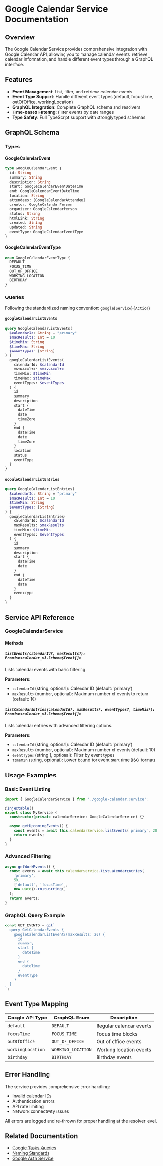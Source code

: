 # Google Calendar Service Documentation

## Overview

The Google Calendar Service provides comprehensive integration with Google Calendar API, allowing you to manage calendar events, retrieve calendar information, and handle different event types through a GraphQL interface.

## Features

- **Event Management**: List, filter, and retrieve calendar events
- **Event Type Support**: Handle different event types (default, focusTime, outOfOffice, workingLocation)
- **GraphQL Integration**: Complete GraphQL schema and resolvers
- **Time-based Filtering**: Filter events by date ranges
- **Type Safety**: Full TypeScript support with strongly typed schemas

## GraphQL Schema

### Types

#### GoogleCalendarEvent
```graphql
type GoogleCalendarEvent {
  id: String
  summary: String
  description: String
  start: GoogleCalendarEventDateTime
  end: GoogleCalendarEventDateTime
  location: String
  attendees: [GoogleCalendarAttendee]
  creator: GoogleCalendarPerson
  organizer: GoogleCalendarPerson
  status: String
  htmlLink: String
  created: String
  updated: String
  eventType: GoogleCalendarEventType
}
```

#### GoogleCalendarEventType
```graphql
enum GoogleCalendarEventType {
  DEFAULT
  FOCUS_TIME
  OUT_OF_OFFICE
  WORKING_LOCATION
  BIRTHDAY
}
```

### Queries

Following the standardized naming convention: `google{Service}{Action}`

#### `googleCalendarListEvents`
```graphql
query GoogleCalendarListEvents(
  $calendarId: String = "primary"
  $maxResults: Int = 10
  $timeMin: String
  $timeMax: String
  $eventTypes: [String]
) {
  googleCalendarListEvents(
    calendarId: $calendarId
    maxResults: $maxResults
    timeMin: $timeMin
    timeMax: $timeMax
    eventTypes: $eventTypes
  ) {
    id
    summary
    description
    start {
      dateTime
      date
      timeZone
    }
    end {
      dateTime
      date
      timeZone
    }
    location
    status
    eventType
  }
}
```

#### `googleCalendarListEntries`
```graphql
query GoogleCalendarListEntries(
  $calendarId: String = "primary"
  $maxResults: Int = 10
  $timeMin: String
  $eventTypes: [String]
) {
  googleCalendarListEntries(
    calendarId: $calendarId
    maxResults: $maxResults
    timeMin: $timeMin
    eventTypes: $eventTypes
  ) {
    id
    summary
    description
    start {
      dateTime
      date
    }
    end {
      dateTime
      date
    }
    eventType
  }
}
```

## Service API Reference

### GoogleCalendarService

#### Methods

##### `listEvents(calendarId?, maxResults?): Promise<calendar_v3.Schema$Event[]>`
Lists calendar events with basic filtering.

**Parameters:**
- `calendarId` (string, optional): Calendar ID (default: 'primary')
- `maxResults` (number, optional): Maximum number of events to return (default: 10)

##### `listCalendarEntries(calendarId?, maxResults?, eventTypes?, timeMin?): Promise<calendar_v3.Schema$Event[]>`
Lists calendar entries with advanced filtering options.

**Parameters:**
- `calendarId` (string, optional): Calendar ID (default: 'primary')
- `maxResults` (number, optional): Maximum number of events (default: 10)
- `eventTypes` (string[], optional): Filter by event types
- `timeMin` (string, optional): Lower bound for event start time (ISO format)

## Usage Examples

### Basic Event Listing
```typescript
import { GoogleCalendarService } from './google-calendar.service';

@Injectable()
export class MyService {
  constructor(private calendarService: GoogleCalendarService) {}

  async getUpcomingEvents() {
    const events = await this.calendarService.listEvents('primary', 20);
    return events;
  }
}
```

### Advanced Filtering
```typescript
async getWorkEvents() {
  const events = await this.calendarService.listCalendarEntries(
    'primary',
    50,
    ['default', 'focusTime'],
    new Date().toISOString()
  );
  return events;
}
```

### GraphQL Query Example
```javascript
const GET_EVENTS = gql`
  query GetCalendarEvents {
    googleCalendarListEvents(maxResults: 20) {
      id
      summary
      start {
        dateTime
      }
      end {
        dateTime
      }
      eventType
    }
  }
`;
```

## Event Type Mapping

| Google API Type | GraphQL Enum | Description |
|----------------|--------------|-------------|
| `default` | `DEFAULT` | Regular calendar events |
| `focusTime` | `FOCUS_TIME` | Focus time blocks |
| `outOfOffice` | `OUT_OF_OFFICE` | Out of office events |
| `workingLocation` | `WORKING_LOCATION` | Working location events |
| `birthday` | `BIRTHDAY` | Birthday events |

## Error Handling

The service provides comprehensive error handling:
- Invalid calendar IDs
- Authentication errors
- API rate limiting
- Network connectivity issues

All errors are logged and re-thrown for proper handling at the resolver level.

## Related Documentation

- [Google Tasks Queries](./GOOGLE_TASKS_QUERIES.md)
- [Naming Standards](./NAMING_STANDARD.md)
- [Google Auth Service](../google-auth/README.md)
